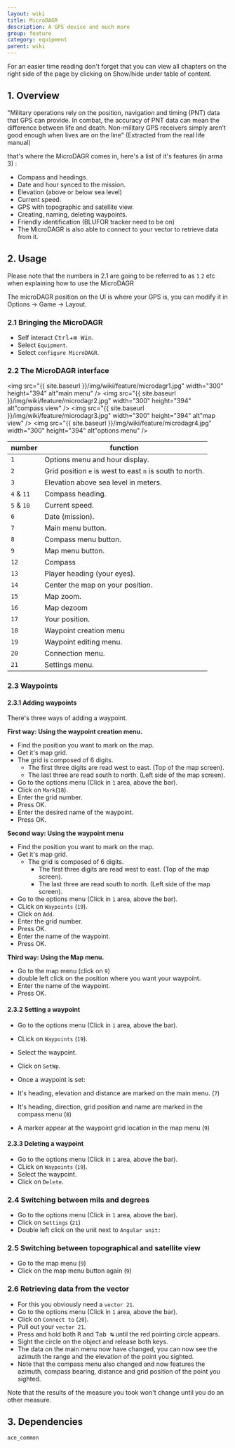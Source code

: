 ```yaml
---
layout: wiki
title: MicroDAGR
description: A GPS device and much more
group: feature
category: equipment
parent: wiki
---
```


For an easier time reading don't forget that you can view all chapters on the right side of the page by clicking on Show/hide under table of content.

## 1. Overview

"Military operations rely on the position,
navigation and timing (PNT) data that GPS
can provide. In combat, the accuracy of
PNT data can mean the difference between
life and death. Non-military GPS receivers
simply aren’t good enough when lives are
on the line" (Extracted from the real life manual)

that's where the MicroDAGR comes in, here's a list of it's features (in arma 3) :

- Compass and headings.
- Date and hour synced to the mission.
- Elevation (above or below sea level)
- Current speed.
- GPS with topographic and satellite view.
- Creating, naming, deleting waypoints.
- Friendly identification (BLUFOR tracker need to be on)
- The MicroDAGR is also able to connect to your vector to retrieve data from it.

## 2. Usage

Please note that the numbers in 2.1 are going to be referred to as `1` `2` etc when explaining how to use the MicroDAGR

The microDAGR position on the UI is where your GPS is, you can modify it in Options -> Game -> Layout.

### 2.1 Bringing the MicroDAGR

- Self interact <kbd>Ctrl</kbd>+<kbd>⊞&nbsp;Win</kbd>.
- Select `Equipment`.
- Select `configure MicroDAGR`.

### 2.2 The MicroDAGR interface

<img src="{{ site.baseurl }}/img/wiki/feature/microdagr1.jpg" width="300" height="394" alt"main menu" /> <img src="{{ site.baseurl }}/img/wiki/feature/microdagr2.jpg" width="300" height="394" alt"compass view" /> <img src="{{ site.baseurl }}/img/wiki/feature/microdagr3.jpg" width="300" height="394" alt"map view" /> <img src="{{ site.baseurl }}/img/wiki/feature/microdagr4.jpg" width="300" height="394" alt"options menu" />

number |                                              function |
------ | ----------------------------------------------------- |
`1`      | Options menu and hour display.
`2`      | Grid position `e` is west to east `n` is south to north.
`3`     | Elevation above sea level in meters.
`4` & `11` | Compass heading.
`5` & `10` | Current speed.
`6`      | Date (mission).
`7`      | Main menu button.
`8`      | Compass menu button.
`9`      | Map menu button.
`12`     | Compass
`13`     | Player heading (your eyes).
`14`     | Center the map on your position.
`15`     | Map zoom.
`16`     | Map dezoom
`17`     | Your position.
`18`     | Waypoint creation menu
`19`     | Waypoint editing menu.
`20`     | Connection menu.
`21`    | Settings menu.

### 2.3 Waypoints
#### 2.3.1 Adding waypoints
There's three ways of adding a waypoint.


**First way: Using the waypoint creation menu.**

- Find the position you want to mark on the map.
- Get it's map grid.
- The grid is composed of 6 digits.
  - The first three digits are read west to east. (Top of the map screen).
  - The last three are read south to north. (Left side of the map screen).
- Go to the options menu (Click in `1` area, above the bar).
- Click on `Mark`(`18`).
- Enter the grid number.
- Press OK.
- Enter the desired name of the waypoint.
- Press OK.


**Second way: Using the waypoint menu**

- Find the position you want to mark on the map.
- Get it's map grid.
  - The grid is composed of 6 digits.
    - The first three digits are read west to east. (Top of the map screen).
    - The last three are read south to north. (Left side of the map screen).
- Go to the options menu (Click in `1` area, above the bar).
- CLick on `Waypoints` (`19`).
- Click on `Add`.
- Enter the grid number.
- Press OK.
- Enter the name of the waypoint.
- Press OK.


**Third way: Using the Map menu.**

- Go to the map menu (click on `9`)
- double left click on the position where you want your waypoint.
- Enter the name of the waypoint.
- Press OK.

#### 2.3.2 Setting a waypoint
- Go to the options menu (Click in `1` area, above the bar).
- CLick on `Waypoints` (`19`).
- Select the waypoint.
- Click on `SetWp`.


- Once a waypoint is set:
 - It's heading, elevation and distance are marked on the main menu. (`7`)
 - It's heading, direction, grid position and name are marked in the compass menu (`8`)
 - A marker appear at the waypoint grid location in the map menu (`9`)

#### 2.3.3 Deleting a waypoint
- Go to the options menu (Click in `1` area, above the bar).
- CLick on `Waypoints` (`19`).
- Select the waypoint.
- Click on `Delete`.

### 2.4 Switching between mils and degrees
- Go to the options menu (Click in `1` area, above the bar).
- Click on `Settings` (`21`)
- Double left click on the unit next to `Angular unit:`

### 2.5 Switching between topographical and satellite view

- Go to the map menu (`9`)
- Click on the map menu button again (`9`)

### 2.6 Retrieving data from the vector
- For this you obviously need a `vector 21`.
- Go to the options menu (Click in `1` area, above the bar).
- Click on `Connect to` (`20`).
- Pull out your `vector 21`.
 - Press and hold both <kbd>R</kbd> and <kbd>Tab&nbsp;↹</kbd> until the red pointing circle appears.
 - Sight the circle on the object and release both keys.
- The data on the main menu now have changed, you can now see the azimuth the range and the elevation of the point you sighted.
- Note that the compass menu also changed and now features the azimuth, compass bearing, distance and grid position of the point you sighted.

Note that the results of the measure you took won't change until you do an other measure.


## 3. Dependencies

`ace_common`
